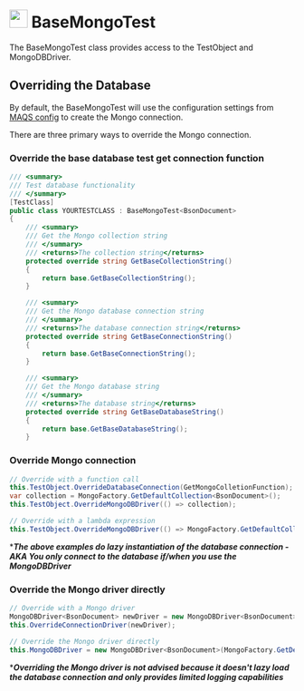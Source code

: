 # <img src="resources/maqslogo.ico" height="32" width="32"> BaseMongoTest
The BaseMongoTest class provides access to the TestObject and MongoDBDriver.


## Overriding the Database 
By default, the BaseMongoTest will use the configuration settings from [MAQS config](MAQS_8/MongoDB/MongoDBConfig.md) to create the Mongo connection.

There are three primary ways to override the Mongo connection.

### Override the base database test get connection function
```csharp
/// <summary>
/// Test database functionality
/// </summary>
[TestClass]
public class YOURTESTCLASS : BaseMongoTest<BsonDocument>
{
    /// <summary>
    /// Get the Mongo collection string
    /// </summary>
    /// <returns>The collection string</returns>
    protected override string GetBaseCollectionString()
    {
        return base.GetBaseCollectionString();
    }

    /// <summary>
    /// Get the Mongo database connection string
    /// </summary>
    /// <returns>The database connection string</returns>
    protected override string GetBaseConnectionString()
    {
        return base.GetBaseConnectionString();
    }

    /// <summary>
    /// Get the Mongo database string
    /// </summary>
    /// <returns>The database string</returns>
    protected override string GetBaseDatabaseString()
    {
        return base.GetBaseDatabaseString();
    }
```

### Override Mongo connection
```csharp
// Override with a function call
this.TestObject.OverrideDatabaseConnection(GetMongoColletionFunction);
var collection = MongoFactory.GetDefaultCollection<BsonDocument>();
this.TestObject.OverrideMongoDBDriver(() => collection);

// Override with a lambda expression
this.TestObject.OverrideMongoDBDriver(() => MongoFactory.GetDefaultCollection<BsonDocument>());
```
*_**The above examples do lazy instantiation of the database connection - AKA You only connect to the database if/when you use the MongoDBDriver**_  

### Override the Mongo driver directly
```csharp
// Override with a Mongo driver
MongoDBDriver<BsonDocument> newDriver = new MongoDBDriver<BsonDocument>(MongoFactory.GetDefaultCollection<BsonDocument>());
this.OverrideConnectionDriver(newDriver);

// Override the Mongo driver directly
this.MongoDBDriver = new MongoDBDriver<BsonDocument>(MongoFactory.GetDefaultCollection<BsonDocument>());
```
*_**Overriding the Mongo driver is not advised because it doesn't lazy load the database connection and only provides limited logging capabilities**_  
